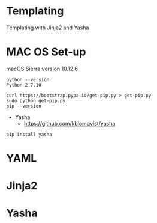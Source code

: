# Templating
Templating with Jinja2 and Yasha

# MAC OS Set-up

macOS Sierra version 10.12.6

```
python --version
Python 2.7.10
```

```
curl https://bootstrap.pypa.io/get-pip.py > get-pip.py
sudo python get-pip.py
pip --version
```
* Yasha
  * https://github.com/kblomqvist/yasha

```
pip install yasha
```

# YAML


# Jinja2


# Yasha

